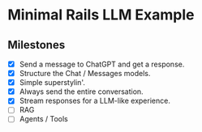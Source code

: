 # Minimal Rails LLM Example

## Milestones

- [x] Send a message to ChatGPT and get a response.
- [x] Structure the Chat / Messages models.
- [x] Simple superstylin'.
- [x] Always send the entire conversation.
- [x] Stream responses for a LLM-like experience.
- [ ] RAG
- [ ] Agents / Tools
